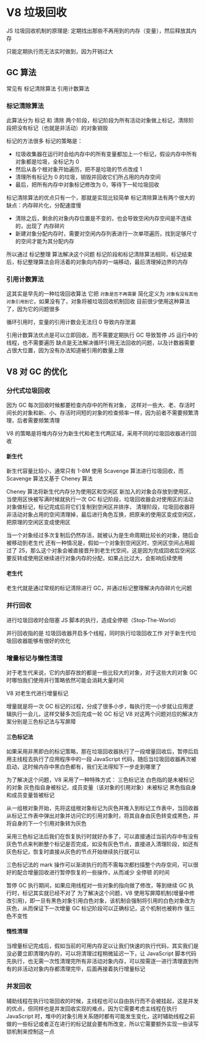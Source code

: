 # V8 垃圾回收

JS 垃圾回收机制的原理是: 定期找出那些不再用到的内存（变量），然后释放其内存

只能定期执行而无法实时做到，因为开销过大

## GC 算法

常见有 标记清除算法 引用计数算法

### 标记清除算法

此算法分为 标记 和 清除 两个阶段，标记阶段为所有活动对象做上标记，清除阶段把没有标记（也就是非活动）的对象销毁

标记的方法很多
标记的策略是：

- 垃圾收集器在运行时会给内存中的所有变量都加上一个标记，假设内存中所有对象都是垃圾，全标记为 0
- 然后从各个根对象开始遍历，把不是垃圾的节点改成 1
- 清理所有标记为 0 的垃圾，销毁并回收它们所占用的内存空间
- 最后，把所有内存中对象标记修改为 0，等待下一轮垃圾回收

标记清除算法的优点只有一个，那就是实现比较简单
标记清除算法有两个很大的缺点：内存碎片化，分配速度慢

- 清除之后，剩余的对象内存位置是不变的，也会导致空闲内存空间是不连续的，出现了 内存碎片
- 新建对象分配内存时，需要对空闲内存列表进行一次单项遍历，找到足够尺寸的空间才能为其分配内存

所以通过 标记整理 算法解决这个问题
标记阶段和标记清除算法相同，标记结束后，标记整理算法会将活着的对象向内存的一端移动，最后清理掉边界的内存

### 引用计数算法

这其实是早先的一种垃圾回收算法
它把 `对象是否不再需要` 简化定义为 `对象有没有其他对象引用到它`，如果没有了，对象将被垃圾回收机制回收
目前很少使用这种算法了，因为它的问题很多

循环引用时，变量的引用计数会无法归 0 导致内存泄漏

引用计数算法优点是可以立即回收，而不需要定期执行 GC 导致暂停 JS 运行中的线程，也不需要遍历
缺点是无法解决循环引用无法回收的问题，以及计数器需要占很大位置，因为没有办法知道被引用的数量上限

## V8 对 GC 的优化

### 分代式垃圾回收

因为 GC 每次回收时候都要检查内存中的所有对象，
这样对一些大、老、存活时间长的对象和新、小、存活时间短的对象的检查频率一样，因为前者不需要频繁清理，后者需要频繁清理

V8 的策略是将堆内存分为新生代和老生代两区域，采用不同的垃圾回收器进行回收

#### 新生代

新生代容量比较小，通常只有 1-8M
使用 Scavenge 算法进行垃圾回收，而 Scavenge 算法又基于 Cheney 算法

Cheney 算法将新生代内存分为使用区和空闲区
新加入的对象会存放到使用区，当使用区快被写满时候就执行一次 GC
标记阶段，垃圾回收器会对使用区的活动对象做标记，标记完成后将它们复制到空闲区并排序，
清理阶段，垃圾回收器将非活动对象占用的空间清理掉，最后进行角色互换，把原来的使用区变成空闲区，把原理的空闲区变成使用区

当一个对象经过多次复制后仍然存活，就被认为是生命周期比较长的对象，随后会被移动到老生代
还有一种情况是，假如一个对象到空闲区时，空闲区空间占用超过了 25，那么这个对象会被直接晋升到老生代空间，这是因为完成回收后空闲区要反转成使用区继续进行对象内存的分配，如果占比过大，会影响后续使用

#### 老生代

老生代就是通过常规的标记清除进行 GC，并通过标记整理解决内存碎片化问题

### 并行回收

进行垃圾回收时会阻塞 JS 脚本的执行，造成全停顿（Stop-The-World）

并行回收指的是 垃圾回收器开启多个线程，同时执行垃圾回收工作
对于新生代垃圾回收器能够有很好的优化

### 增量标记与懒性清理

对于老生代来说，它的内部存放的都是一些比较大的对象，对于这些大的对象 GC 时哪怕我们使用并行策略依然可能会消耗大量时间

V8 对老生代进行增量标记

增量就是将一次 GC 标记的过程，分成了很多小步，每执行完一小步就让应用逻辑执行一会儿，这样交替多次后完成一轮 GC 标记
V8 对这两个问题对应的解决方案分别是三色标记法与写屏障

#### 三色标记法

如果采用非黑即白的标记策略，那在垃圾回收器执行了一段增量回收后，暂停后启用主线程去执行了应用程序中的一段 JavaScript 代码，随后当垃圾回收器再次被启动，这时候内存中黑白色都有，我们无法得知下一步走到哪里了

为了解决这个问题，V8 采用了一种特殊方式： 三色标记法
白色指的是未被标记的对象
灰色指自身被标记，成员变量（该对象的引用对象）未被标记
黑色指自身和成员变量皆被标记

从一组根对象开始，先将这组根对象标记为灰色并推入到标记工作表中，当回收器从标记工作表中弹出对象并访问它的引用对象时，将其自身由灰色转变成黑色，并将自身的下一个引用对象转为灰色

采用三色标记法后我们在恢复执行时就好办多了，可以直接通过当前内存中有没有灰色节点来判断整个标记是否完成，如没有灰色节点，直接进入清理阶段，如还有灰色标记，恢复时直接从灰色的节点开始继续执行就可以

三色标记法的 mark 操作可以渐进执行的而不需每次都扫描整个内存空间，可以很好的配合增量回收进行暂停恢复的一些操作，从而减少 全停顿 的时间

暂停 GC 执行期间，如果应用线程对一些对象的指向做了修改，等到继续 GC 执行时，标记其实就已经不对了
为了解决这个问题，V8 使用写屏障机制(增量中修改引用)，即一旦有黑色对象引用白色对象，该机制会强制将引用的白色对象改为灰色，从而保证下一次增量 GC 标记阶段可以正确标记，这个机制也被称作 强三色不变性

#### 惰性清理

当增量标记完成后，假如当前的可用内存足以让我们快速的执行代码，其实我们是没必要立即清理内存的，可以将清理过程稍微延迟一下，让 JavaScript 脚本代码先执行，也无需一次性清理完所有非活动对象内存，可以按需逐一进行清理直到所有的非活动对象内存都清理完毕，后面再接着执行增量标记

### 并发回收

辅助线程在执行垃圾回收的时候，主线程也可以自由执行而不会被挂起，这是并发的优点，但同样也是并发回收实现的难点，因为它需要考虑主线程在执行 JavaScript 时，堆中的对象引用关系随时都有可能发生变化，这时辅助线程之前做的一些标记或者正在进行的标记就会要有所改变，所以它需要额外实现一些读写锁机制来控制这一点
